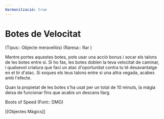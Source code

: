 ```yaml
---
Harmonització: true
---
```

# Botes de Velocitat

(Tipus:: Objecte meravellós) (Raresa:: Rar )

Mentre portes aquestes botes, pots usar una acció bonus i xocar els talons de les botes entre si. Si ho fas, les botes doblen la teva velocitat de caminar, i qualsevol criatura que faci un atac d'oportunitat contra tu té desavantatge en el tir d'atac. Si xoques els teus talons entre si una altra vegada, acabes amb l'efecte.

Quan la propietat de les botes s'ha usat per un total de 10 minuts, la màgia deixa de funcionar fins que acabis un descans llarg.

Boots of Speed (Font:: DMG)

[[Objectes Màgics]]